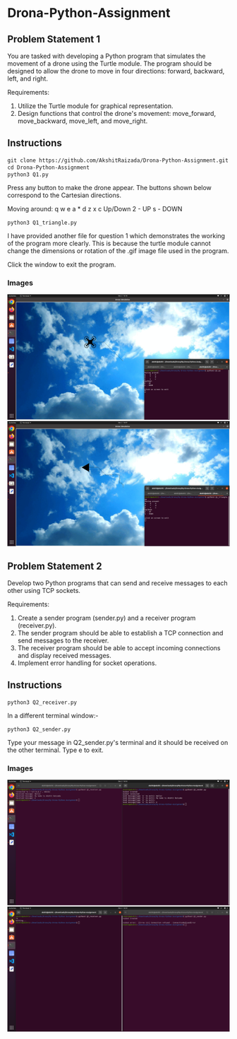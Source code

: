 # Drona-Python-Assignment
## Problem Statement 1

You are tasked with developing a Python program that simulates the movement of a drone using the Turtle module. The program should be designed to allow the drone to move in four directions: forward, backward, left, and right.

Requirements:
1. Utilize the Turtle module for graphical representation.
2. Design functions that control the drone's movement: move_forward, move_backward, move_left, and move_right.

## Instructions
```
git clone https://github.com/AkshitRaizada/Drona-Python-Assignment.git
cd Drona-Python-Assignment
python3 Q1.py
```
Press any button to make the drone appear. The buttons shown below correspond to the Cartesian directions.

Moving around:
q    w    e
a    *    d
z    x    c
Up/Down
2 - UP
s - DOWN

```
python3 Q1_triangle.py
```
I have provided another file for question 1 which demonstrates the working of the program more clearly. This is because the turtle module cannot change the dimensions or rotation of the .gif image file used in the program.

Click the window to exit the program.

### Images
![Q1_output_1](https://github.com/AkshitRaizada/Drona-Python-Assignment/blob/main/Q1_output_1.png)
![Q1_output_2](https://github.com/AkshitRaizada/Drona-Python-Assignment/blob/main/Q1_output_2.png)

## Problem Statement 2

Develop two Python programs that can send and receive messages to each other using TCP sockets.

Requirements:
1. Create a sender program (sender.py) and a receiver program (receiver.py).
2. The sender program should be able to establish a TCP connection and send messages to the receiver.
3. The receiver program should be able to accept incoming connections and display received messages.
4. Implement error handling for socket operations.

## Instructions
```
python3 Q2_receiver.py
```
In a different terminal window:-
```
python3 Q2_sender.py
```
Type your message in Q2_sender.py's terminal and it should be received on the other terminal. Type e to exit.

### Images
![Q2_output_1](https://github.com/AkshitRaizada/Drona-Python-Assignment/blob/main/Q2_output_1.png)
![Q2_error_handling](https://github.com/AkshitRaizada/Drona-Python-Assignment/blob/main/Q2_error_handling.png)
